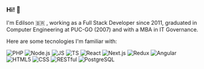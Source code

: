 
### Hi! 👋 

I'm Edilson 🇧🇷 , working as a Full Stack Developer since 2011, graduated in Computer Engineering at PUC-GO (2007) and with a MBA in IT Governance.

Here are some tecnologies I'm familiar with:

![PHP](https://img.shields.io/badge/-PHP-333?style=flat&logo=PHP)
![Node.js](https://img.shields.io/badge/-Node.js-333?style=flat&logo=Node.js)
![JS](https://img.shields.io/badge/-JS-333?style=flat&logo=javascript)
![TS](https://img.shields.io/badge/-TS-333?style=flat&logo=typescript)
![React](https://img.shields.io/badge/-React-333?style=flat&logo=react)
![Next.js](https://img.shields.io/badge/-Next.js-333?style=flat&logo=next-dot-js)
![Redux](https://img.shields.io/badge/-Redux-333?style=flat&logo=redux)
![Angular](https://img.shields.io/badge/-Angular-333?style=flat&logo=angular)
![HTML5](https://img.shields.io/badge/-HTML-333?style=flat&logo=html5)
![CSS](https://img.shields.io/badge/-CSS-333?style=flat&logo=css3)
![RESTful](https://img.shields.io/badge/-RESTful-333?style=flat&logo=swagger)
![PostgreSQL](https://img.shields.io/badge/-PostgreSQL-333?style=flat&logo=postgresql)

<!--
Badges:
![ES](https://img.shields.io/badge/-Elasticsearch-333?style=flat&logo=elasticsearch)

**edilsonborges/edilsonborges** is a ✨ _special_ ✨ repository because its `README.md` (this file) appears on your GitHub profile.

Here are some ideas to get you started:

- 🔭 I’m currently working on ...
- 🌱 I’m currently learning ...
- 👯 I’m looking to collaborate on ...
- 🤔 I’m looking for help with ...
- 💬 Ask me about ...
- 📫 How to reach me: ...
- 😄 Pronouns: ...
- ⚡ Fun fact: ...
-->
